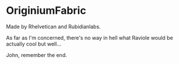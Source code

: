 # OriginiumFabric

Made by Rhelvetican and Rubidianlabs.

As far as I'm concerned, there's no way in hell what Raviole would be actually cool but well...

John, remember the end.
